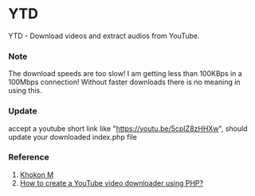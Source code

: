 # YTD
YTD - Download videos and extract audios from YouTube.

### Note
The download speeds are too slow! I am getting less than 100KBps in a 100Mbps connection! Without faster downloads there is no meaning in using this.

### Update
accept a youtube short link like "https://youtu.be/5cpIZ8zHHXw", should update your downloaded index.php file

### Reference
1. [Khokon M](https://www.blogdesire.com/author/khokon/)
2. [How to create a YouTube video downloader using PHP?](https://www.blogdesire.com/how-to-create-a-youtube-video-downloader-using-php/) 